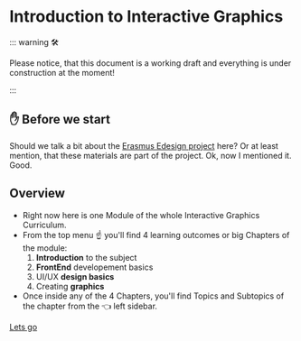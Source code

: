 # Introduction to Interactive Graphics


::: warning 🛠

Please notice, that this document is a working draft and everything is under construction at the moment! 

:::

## ✋ Before we start

Should we talk a bit about the [Erasmus Edesign project](https://e-disain.eu/en/) here? Or at least mention, that these materials are part of the project. Ok, now I mentioned it. Good.

## Overview

- Right now here is one Module of the whole Interactive Graphics Curriculum.
- From the top menu ☝ you'll find 4 learning outcomes or big Chapters of the module:
    1. **Introduction** to the subject
    2. **FrontEnd** developement basics
    3. UI/UX **design basics**
    4. Creating **graphics**
- Once inside any of the 4 Chapters, you'll find Topics and Subtopics of the chapter from the 👈 left sidebar.


<a class="ed-button ed-primary ed-elevated-025" href="/intro/intro/what.html">Lets go</a>


<!-- 

## Planning the design process
<DurationSnippet es="4" ei="4" />


## Kutseergonoomika
<DurationSnippet s="2" i="2" />


## Community and industry
<DurationSnippet i="3" es="2" /> -->


<!-- <script setup>
    import DurationSnippet from '../components/DurationSnippet.vue'
</script> -->